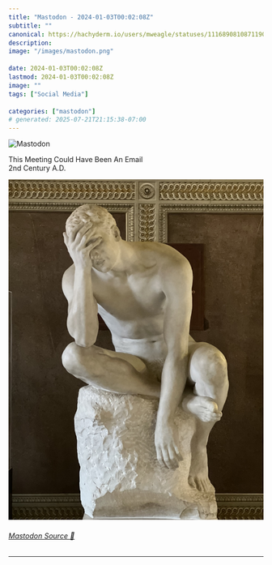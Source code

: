 ```yaml
---
title: "Mastodon - 2024-01-03T00:02:08Z"
subtitle: ""
canonical: https://hachyderm.io/users/mweagle/statuses/111689081087119088
description:
image: "/images/mastodon.png"

date: 2024-01-03T00:02:08Z
lastmod: 2024-01-03T00:02:08Z
image: ""
tags: ["Social Media"]

categories: ["mastodon"]
# generated: 2025-07-21T21:15:38-07:00
---
```

![Mastodon](/images/mastodon.png)

<p>This Meeting Could Have Been An Email<br />2nd Century A.D.</p>

![Roman Era sculpture of a man, sitting on a pedestal, burying his downcast face in his right hand.](7b84a7af42f73b4a.jpeg)

###### [Mastodon Source 🐘](https://hachyderm.io/@mweagle/111689081087119088)

___
